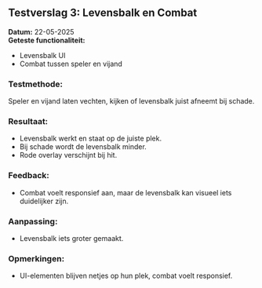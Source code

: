 ## Testverslag 3: Levensbalk en Combat

**Datum:** 22-05-2025  
**Geteste functionaliteit:**
- Levensbalk UI
- Combat tussen speler en vijand

### Testmethode:
Speler en vijand laten vechten, kijken of levensbalk juist afneemt bij schade.

### Resultaat:
- Levensbalk werkt en staat op de juiste plek.
- Bij schade wordt de levensbalk minder.
- Rode overlay verschijnt bij hit.

### Feedback:
- Combat voelt responsief aan, maar de levensbalk kan visueel iets duidelijker zijn.

### Aanpassing:
- Levensbalk iets groter gemaakt.

### Opmerkingen:
- UI-elementen blijven netjes op hun plek, combat voelt responsief.
